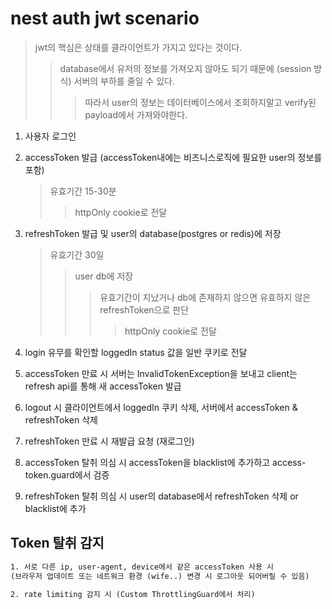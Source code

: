 # nest auth jwt scenario

> jwt의 핵심은 상태를 클라이언트가 가지고 있다는 것이다.
>
> > database에서 유저의 정보를 가져오지 않아도 되기 때문에 (session 방식) 서버의 부하를 줄일 수 있다.
> >
> > > 따라서 user의 정보는 데이터베이스에서 조회하지말고 verify된 payload에서 가져와야한다.

1. 사용자 로그인
2. accessToken 발급 (accessToken내에는 비즈니스로직에 필요한 user의 정보를 포함)
   > 유효기간 15-30분
   >
   > > httpOnly cookie로 전달
3. refreshToken 발급 및 user의 database(postgres or redis)에 저장

   > 유효기간 30일
   >
   > > user db에 저장
   > >
   > > > 유효기간이 지났거나 db에 존재하지 않으면 유효하지 않은 refreshToken으로 판단
   > > >
   > > > > httpOnly cookie로 전달

4. login 유무를 확인할 loggedIn status 값을 일반 쿠키로 전달
5. accessToken 만료 시 서버는 InvalidTokenException을 보내고 client는 refresh api를 통해 새 accessToken 발급
6. logout 시 클라이언트에서 loggedIn 쿠키 삭제, 서버에서 accessToken & refreshToken 삭제
7. refreshToken 만료 시 재발급 요청 (재로그인)
8. accessToken 탈취 의심 시 accessToken을 blacklist에 추가하고 access-token.guard에서 검증
9. refreshToken 탈취 의심 시 user의 database에서 refreshToken 삭제 or blacklist에 추가

## Token 탈취 감지

```txt
1. 서로 다른 ip, user-agent, device에서 같은 accessToken 사용 시
(브라우저 업데이트 또는 네트워크 환경 (wife..) 변경 시 로그아웃 되어버릴 수 있음)

2. rate limiting 감지 시 (Custom ThrottlingGuard에서 처리)
```
